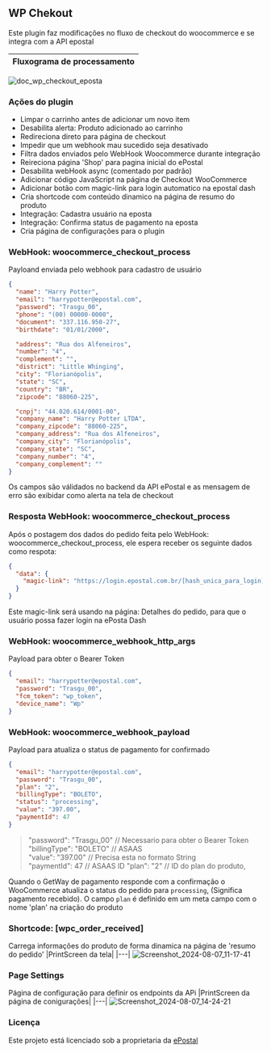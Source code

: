 ## WP Chekout
Este plugin faz modificações no fluxo de checkout do woocommerce e se integra com a API epostal

| Fluxograma de processamento |
|---|
![doc_wp_checkout_eposta](https://github.com/user-attachments/assets/49032e84-8c95-4a8b-8c93-e2bd23a3cbe3)


### Ações do plugin
- Limpar o carrinho antes de adicionar um novo item
- Desabilita alerta: Produto adicionado ao carrinho
- Redireciona direto para página de checkout
- Impedir que um webhook mau sucedido seja desativado
- Filtra dados enviados pelo WebHook Woocommerce durante integração
- Reireciona página 'Shop' para pagina inicial do ePostal
- Desabilita webHook async (comentado por padrão)
- Adicionar código JavaScript na página de Checkout WooCommerce
- Adicionar botão com magic-link para login automatico na epostal dash
- Cria shortcode com conteúdo dinamico na página de resumo do produto
- Integração: Cadastra usuário na eposta
- Integração: Confirma status de pagamento na eposta
- Cria página de configurações para o plugin

### WebHook: woocommerce_checkout_process
Payloand enviada pelo webhook para cadastro de usuário
```json
{
  "name": "Harry Potter",
  "email": "harrypotter@epostal.com",
  "password": "Trasgu_00",
  "phone": "(00) 00000-0000",
  "document": "337.116.950-27",
  "birthdate": "01/01/2000",

  "address": "Rua dos Alfeneiros",
  "number": "4",
  "complement": "",
  "district": "Little Whinging",
  "city": "Florianópolis",
  "state": "SC",
  "country": "BR",
  "zipcode": "88060-225",

  "cnpj": "44.020.614/0001-00",
  "company_name": "Harry Potter LTDA",
  "company_zipcode": "88060-225",
  "company_address": "Rua dos Alfeneiros",
  "company_city": "Florianópolis",
  "company_state": "SC",
  "company_number": "4",
  "company_complement": ""
}
```
Os campos são válidados no backend da API ePostal e as mensagem de erro são exibidar como alerta na tela de checkout

### Resposta WebHook: woocommerce_checkout_process
Após o postagem dos dados do pedido feita pelo WebHook: woocommerce_checkout_process, ele espera receber os seguinte dados como respota:
```json
{
  "data": {
    "magic-link": "https://login.epostal.com.br/[hash_unica_para_login]"
  }
}
```
Este magic-link será usando na página: Detalhes do pedido, para que o usuário possa fazer login na ePosta Dash

### WebHook: woocommerce_webhook_http_args
Payload para obter o Bearer Token 
```json
{
  "email": "harrypotter@epostal.com",
  "password": "Trasgu_00",
  "fcm_token": "wp_token",
  "device_name": "Wp"
}
```

### WebHook: woocommerce_webhook_payload
Payload para atualiza o status de pagamento for confirmado
```json
{
  "email": "harrypotter@epostal.com",
  "password": "Trasgu_00",
  "plan": "2",
  "billingType": "BOLETO",
  "status": "processing", 
  "value": "397.00",
  "paymentId": 47
}
```
> "password": "Trasgu_00"  // Necessario para obter o Bearer Token<br/>
> "billingType": "BOLETO"  // ASAAS<br/>
> "value": "397.00"        // Precisa esta no formato String<br/>
> "paymentId": 47          // ASAAS ID
> "plan": "2"              // ID do plan do produto,

Quando o GetWay de pagamento responde com a confirmação o WooCommerce atualiza o status do pedido para `processing`, (Significa pagamento recebido). O campo `plan` é definido em um meta campo com o nome 'plan' na criação do produto 

### Shortcode: [wpc_order_received]
Carrega informações do produto de forma dinamica na página de 'resumo do pedido'
|PrintScreen da tela|
|---|
![Screenshot_2024-08-07_11-17-41](https://github.com/user-attachments/assets/620d713f-2615-449b-8ef2-8f130ca6d2aa)

### Page Settings
Página de configuração para definir os endpoints da APi
|PrintScreen da página de conigurações|
|---|
![Screenshot_2024-08-07_14-24-21](https://github.com/user-attachments/assets/ec251254-0528-4b81-b406-71ceeb7e7739)


### Licença
Este projeto está licenciado sob a proprietaria da [ePostal](https://epostal.com.br)
